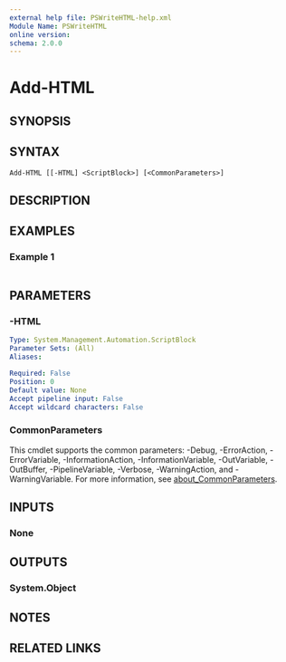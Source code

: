 ```yaml
---
external help file: PSWriteHTML-help.xml
Module Name: PSWriteHTML
online version:
schema: 2.0.0
---
```


# Add-HTML

## SYNOPSIS


## SYNTAX

```
Add-HTML [[-HTML] <ScriptBlock>] [<CommonParameters>]
```

## DESCRIPTION


## EXAMPLES

### Example 1
```powershell

```



## PARAMETERS

### -HTML


```yaml
Type: System.Management.Automation.ScriptBlock
Parameter Sets: (All)
Aliases:

Required: False
Position: 0
Default value: None
Accept pipeline input: False
Accept wildcard characters: False
```

### CommonParameters
This cmdlet supports the common parameters: -Debug, -ErrorAction, -ErrorVariable, -InformationAction, -InformationVariable, -OutVariable, -OutBuffer, -PipelineVariable, -Verbose, -WarningAction, and -WarningVariable. For more information, see [about_CommonParameters](http://go.microsoft.com/fwlink/?LinkID=113216).

## INPUTS

### None

## OUTPUTS

### System.Object
## NOTES

## RELATED LINKS
